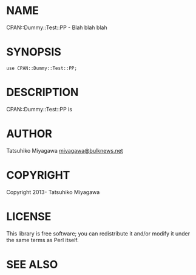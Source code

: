 # NAME

CPAN::Dummy::Test::PP - Blah blah blah

# SYNOPSIS

    use CPAN::Dummy::Test::PP;

# DESCRIPTION

CPAN::Dummy::Test::PP is

# AUTHOR

Tatsuhiko Miyagawa <miyagawa@bulknews.net>

# COPYRIGHT

Copyright 2013- Tatsuhiko Miyagawa

# LICENSE

This library is free software; you can redistribute it and/or modify
it under the same terms as Perl itself.

# SEE ALSO

